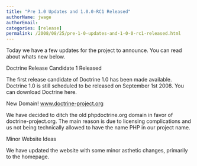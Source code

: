 ```yaml
---
title: "Pre 1.0 Updates and 1.0.0-RC1 Released"
authorName: jwage
authorEmail:
categories: [release]
permalink: /2008/08/25/pre-1-0-updates-and-1-0-0-rc1-released.html
---
```

<p>

Today we have a few updates for the project to announce. You can read
about whats new below.

</p><p>

Doctrine Release Candidate 1 Released

</p><p>

The first release candidate of Doctrine 1.0 has been made available.
Doctrine 1.0 is still scheduled to be released on September 1st 2008.
You can download Doctrine here.

</p><p>

New Domain! www.doctrine-project.org

</p><p>

We have decided to ditch the old phpdoctrine.org domain in favor of
doctrine-project.org. The main reason is due to licensing complications
and us not being technically allowed to have the name PHP in our project
name.

</p><p>

Minor Website Ideas

</p><p>

We have updated the website with some minor asthetic changes, primarily
to the homepage.

</p>



